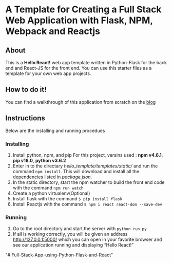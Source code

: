 # A Template for Creating a Full Stack Web Application with Flask, NPM, Webpack and Reactjs

## About
This is a **Hello React!** web app template written in Python-Flask for the back end and React-JS for the front end. You can use this starter files as a template for your own web app projects.

## How to do it!
You can find a walkthrough of this application from scratch on the [blog](https://medium.com/@tonyparkerkenz/a-template-for-creating-a-full-stack-web-application-with-flask-npm-webpack-and-reactjs-be2294b111bd)

## Instructions
Below are the installing and running procedues
### Installing
1. Install python, npm, and pip 
For this project, versins used : **npm v4.6.1**, **pip v18.0**, **python v3.6.2**
2. Enter in to the directary *hello_template/templates/static/* and run the command `npm install`. This will download and install all the dependencies listed in *package.json*.
3. In the static directory, start the npm watcher to build the front end code with the command `npm run watch`
4. Create a python virtualenv(Optional)
5. Install flask with the command `$ pip install flask`
6. Install Reactjs with the command `$ npm i react react-dom --save-dev`
### Running
1. Go to the root directory and start the server with `python run.py`
2. If all is working correctly, you will be given an address http://127.0.0.1:5000/ which you can open in your favorite browser and see our application running and displaying “Hello React!”


"# Full-Stack-App-using-Python-Flask-and-React" 
